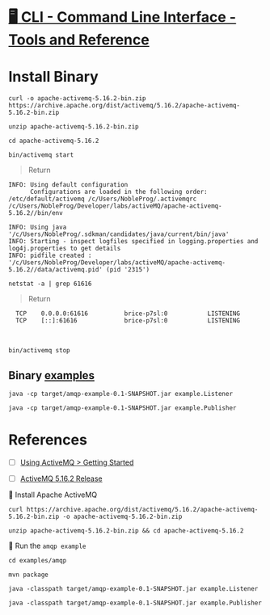 # [ :desktop_computer: CLI - Command Line Interface - Tools and Reference](https://activemq.apache.org/activemq-command-line-tools-reference.html)

# Install Binary 

```
curl -o apache-activemq-5.16.2-bin.zip https://archive.apache.org/dist/activemq/5.16.2/apache-activemq-5.16.2-bin.zip 
```

```
unzip apache-activemq-5.16.2-bin.zip 
```

```
cd apache-activemq-5.16.2
```

```
bin/activemq start
```
> Return
```
INFO: Using default configuration
      Configurations are loaded in the following order: /etc/default/activemq /c/Users/NobleProg/.activemqrc /c/Users/NobleProg/Developer/labs/activeMQ/apache-activemq-5.16.2//bin/env

INFO: Using java '/c/Users/NobleProg/.sdkman/candidates/java/current/bin/java'
INFO: Starting - inspect logfiles specified in logging.properties and log4j.properties to get details
INFO: pidfile created : '/c/Users/NobleProg/Developer/labs/activeMQ/apache-activemq-5.16.2//data/activemq.pid' (pid '2315')
```

```
netstat -a | grep 61616
```
> Return
```
  TCP    0.0.0.0:61616          brice-p7sl:0           LISTENING
  TCP    [::]:61616             brice-p7sl:0           LISTENING
```
 

```
bin/activemq stop
```

## Binary [examples](https://activemq.apache.org/examples)

```
java -cp target/amqp-example-0.1-SNAPSHOT.jar example.Listener
```


```
java -cp target/amqp-example-0.1-SNAPSHOT.jar example.Publisher 
```

# References

- [ ] [Using ActiveMQ > Getting Started](https://activemq.apache.org/getting-started)

- [ ] [ActiveMQ 5.16.2 Release](https://activemq.apache.org/activemq-5016002-release)

:round_pushpin:  Install Apache ActiveMQ

```
curl https://archive.apache.org/dist/activemq/5.16.2/apache-activemq-5.16.2-bin.zip -o apache-activemq-5.16.2-bin.zip
```

```
unzip apache-activemq-5.16.2-bin.zip && cd apache-activemq-5.16.2
```

:round_pushpin: Run the `amqp example`

```
cd examples/amqp
```

```
mvn package
```

```
java -classpath target/amqp-example-0.1-SNAPSHOT.jar example.Listener
```

```
java -classpath target/amqp-example-0.1-SNAPSHOT.jar example.Publisher
```
